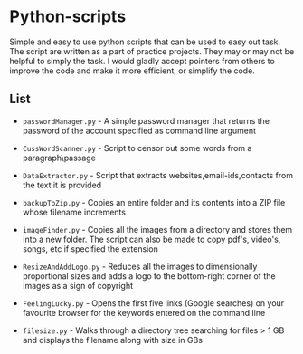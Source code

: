 # Python-scripts

Simple and easy to use python scripts that can be used to easy out task. 
The script are written as a part of practice projects. They may or may not be helpful to
  simply the task.
I would gladly accept pointers from others to improve the code and make it more efficient, or simplify the code.

## List

- `passwordManager.py` - A simple password manager that returns the password of the account specified as command line argument

- `CussWordScanner.py` - Script to censor out some words from a paragraph\passage

- `DataExtractor.py`   - Script that extracts websites,email-ids,contacts from the text it is provided

- `backupToZip.py`     -  Copies an entire folder and its contents into a ZIP file whose filename increments

- `imageFinder.py`     -  Copies all the images from a directory and stores them into a new folder. The script can also be made to copy pdf's, video's, songs, etc if specified the extension

- `ResizeAndAddLogo.py` - Reduces all the images to dimensionally proportional sizes and adds a logo to the bottom-right corner of the images as a sign of copyright

- `FeelingLucky.py` - Opens the first five links (Google searches) on your favourite browser for the keywords entered on the command line 

- `filesize.py` - Walks through a directory tree searching for files > 1 GB and displays the filename along with size in GBs
